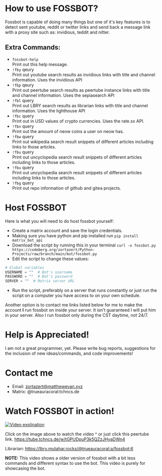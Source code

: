 # How to use FOSSBOT?

Fossbot is capable of doing many things but one of it's key features is to detect sent youtube, reddit or twitter links and send back a message link with a proxy site such as: invidious, teddit and nitter.

## Extra Commands:

- `fossbot-help` <br>
Print out this help message.
- `!fby` qeury <br>
Print out youtube search results as invidious links with title and channel information. Uses the invidious API
- `!fbp` qeury <br>
Print out peertube search results as peertube instance links with title and channel information. Uses the sepiasearch API
- `!fbl` query <br>
Print out LBRY search results as librarian links with title and channel information. Uses the lighthouse API
- `!fbc` query <br>
Print out in USD values of crypto currencies. Uses the rate.sx API.
- `!fbn` query <br>
Print out the amount of neow coins a user on neow has.
- `!fbw` query <br>
Print out wikipedia search result snippets of different articles including links to those articles.
- `!fbu` query <br>
Print out uncyclopedia search result snippets of different articles including links to those articles.
- `!fbu` query <br>
Print out uncyclopedia search result snippets of different articles including links to those articles.
- `!fbg` query <br>
Print out repo information of github and gitea projects.

# Host FOSSBOT

Here is what you will need to do host fossbot yourself:
- Create a matrix account and save the login credentials.
- Making sure you have python and pip installed run `pip install matrix_bot_api`
- Download the script by running this in your terminal `curl -o fossbot.py https://codeberg.org/zortazert/Python-Projects/raw/branch/main/bot/fossbot.py`
- Edit the script to change these values: <br>
```python
# Global variables
USERNAME = ""  # Bot's username
PASSWORD = ""  # Bot's password
SERVER = ""  # Matrix server URL
```
- Run the script, preferably on a server that runs constantly or just run the script on a computer you have access to on your own schedule. <br>

Another option is to contact me links listed below for me to make the account **I** run fossbot on inside your server. It isn't guaranteed I will put him in your server. Also I run fossbot only during the CST daytime, not 24/7.

# Help is Appreciated!

I am not a great programmer, yet. Please write bug reports, suggestions for the inclusion of new ideas/commands, and code improvements!

# Contact me

- Email: zortazert@matthewevan.xyz
- Matrix: @trueauracoral:tchncs.de

# Watch FOSSBOT in action!

[![Video explination](https://tube.tchncs.de/lazy-static/previews/99b24a26-17f6-4abb-b914-0684514c9b8f.jpg)](https://tube.tchncs.de/w/tGPUDpuP3k5QZzJHyaDWn4)

Click on the image above to watch the video ^ or just click this peertube link. https://tube.tchncs.de/w/tGPUDpuP3k5QZzJHyaDWn4

Librarian: https://lbry.mutahar.rocks/@trueauracoral:a/fossbot:6

**NOTE:** This video shows a older version of fossbot with a bit less commands and different syntax to use the bot. This video is purely for showcasing the bot.
